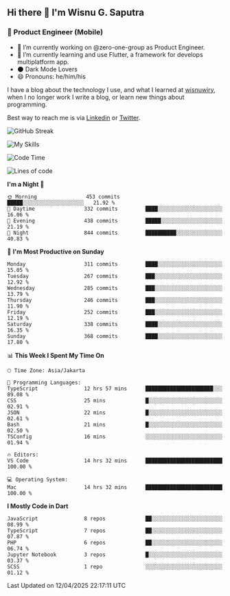 ## Hi there 👋 I'm Wisnu G. Saputra

### :mobile_phone_off: Product Engineer (Mobile)

- 🔭 I’m currently working on @zero-one-group as Product Engineer.
- 🌱 I’m currently learning and use Flutter, a framework for develops multiplatform app.
- 🌑 Dark Mode Lovers
- 😄 Pronouns: he/him/his

I have a blog about the technology I use, and what I learned at [wisnuwiry](https://wisnuwiry.space/), when I no longer work I write a blog, or learn new things about programming.

Best way to reach me is via [Linkedin](https://www.linkedin.com/in/wisnu-saputra/) or [Twitter](https://twitter.com/wisnuwiry).

![GitHub Streak](https://streak-stats.demolab.com?user=wisnuwiry&theme=dark&hide_border=true)

![My Skills](https://skillicons.dev/icons?i=dart,flutter,kotlin,swift,go,js,css,neovim,git,linux&perline=5)

<!--START_SECTION:waka-->
![Code Time](http://img.shields.io/badge/Code%20Time-1%2C811%20hrs%2016%20mins-blue)

![Lines of code](https://img.shields.io/badge/From%20Hello%20World%20I%27ve%20Written-4.0%20million%20lines%20of%20code-blue)

**I'm a Night 🦉** 

```text
🌞 Morning                453 commits         █████░░░░░░░░░░░░░░░░░░░░   21.92 % 
🌆 Daytime                332 commits         ████░░░░░░░░░░░░░░░░░░░░░   16.06 % 
🌃 Evening                438 commits         █████░░░░░░░░░░░░░░░░░░░░   21.19 % 
🌙 Night                  844 commits         ██████████░░░░░░░░░░░░░░░   40.83 % 
```
📅 **I'm Most Productive on Sunday** 

```text
Monday                   311 commits         ████░░░░░░░░░░░░░░░░░░░░░   15.05 % 
Tuesday                  267 commits         ███░░░░░░░░░░░░░░░░░░░░░░   12.92 % 
Wednesday                285 commits         ███░░░░░░░░░░░░░░░░░░░░░░   13.79 % 
Thursday                 246 commits         ███░░░░░░░░░░░░░░░░░░░░░░   11.90 % 
Friday                   252 commits         ███░░░░░░░░░░░░░░░░░░░░░░   12.19 % 
Saturday                 338 commits         ████░░░░░░░░░░░░░░░░░░░░░   16.35 % 
Sunday                   368 commits         ████░░░░░░░░░░░░░░░░░░░░░   17.80 % 
```


📊 **This Week I Spent My Time On** 

```text
🕑︎ Time Zone: Asia/Jakarta

💬 Programming Languages: 
TypeScript               12 hrs 57 mins      ██████████████████████░░░   89.08 % 
CSS                      25 mins             █░░░░░░░░░░░░░░░░░░░░░░░░   02.91 % 
JSON                     22 mins             █░░░░░░░░░░░░░░░░░░░░░░░░   02.61 % 
Bash                     21 mins             █░░░░░░░░░░░░░░░░░░░░░░░░   02.50 % 
TSConfig                 16 mins             ░░░░░░░░░░░░░░░░░░░░░░░░░   01.94 % 

🔥 Editors: 
VS Code                  14 hrs 32 mins      █████████████████████████   100.00 % 

💻 Operating System: 
Mac                      14 hrs 32 mins      █████████████████████████   100.00 % 
```

**I Mostly Code in Dart** 

```text
JavaScript               8 repos             ██░░░░░░░░░░░░░░░░░░░░░░░   08.99 % 
TypeScript               7 repos             ██░░░░░░░░░░░░░░░░░░░░░░░   07.87 % 
PHP                      6 repos             ██░░░░░░░░░░░░░░░░░░░░░░░   06.74 % 
Jupyter Notebook         3 repos             █░░░░░░░░░░░░░░░░░░░░░░░░   03.37 % 
SCSS                     1 repo              ░░░░░░░░░░░░░░░░░░░░░░░░░   01.12 % 
```




 Last Updated on 12/04/2025 22:17:11 UTC
<!--END_SECTION:waka-->
